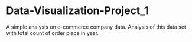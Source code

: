 # Data-Visualization-Project_1
A simple analysis on e-commerce company data. Analysis of this data set with total count of order place in year.


